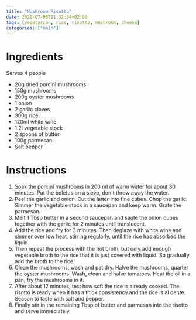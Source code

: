 ```yaml
---
title: "Mushroom Risotto"
date: 2020-07-05T11:32:34+02:00
tags: [vegetarian, rice, risotto, mushroom, cheese]
categories: ["main"]
---
```


# Ingredients

Serves 4 people

- 20g dried porcini mushrooms
- 150g mushrooms
- 200g oyster mushrooms
- 1 onion
- 2 garlic cloves
- 300g rice
- 120ml white wine
- 1.2l vegetable stock
- 2 spoons of butter
- 100g parmesan
- Salt pepper

# Instructions

1. Soak the porcini mushrooms in 200 ml of warm water for about 30 minutes. Put the boletus on a sieve, don't throw away the water.
1. Peel the garlic and onion. Cut the latter into fine cubes. Chop the garlic. Simmer the vegetable stock in a saucepan and keep warm. Grate the parmesan.
1. Melt 1 Tbsp butter in a second saucepan and sauté the onion cubes together with the garlic for 2 minutes until translucent.
1. Add the rice and fry for 3 minutes. Then deglaze with white wine and simmer over low heat, stirring regularly, until the rice has absorbed the liquid.
1. Then repeat the process with the hot broth, but only add enough vegetable broth to the rice that it is just covered with liquid. So gradually add the broth to the rice.
1. Clean the mushrooms, wash and pat dry. Halve the mushrooms, quarter the oyster mushrooms. Wash, clean and halve tomatoes. Heat the oil in a pan, fry the mushrooms in it.
1. After about 12 minutes, test how soft the rice is already cooked. The risotto is ready when it has a thick consistency and the rice is al dente. Season to taste with salt and pepper.
1. Finally stir in the remaining Tbsp of butter and parmesan into the risotto and serve immediately.
